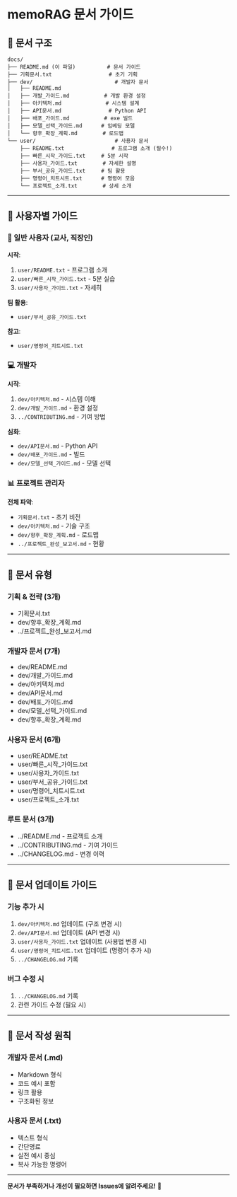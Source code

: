 # memoRAG 문서 가이드

## 📂 문서 구조

```
docs/
├── README.md (이 파일)          # 문서 가이드
├── 기획문서.txt                  # 초기 기획
├── dev/                          # 개발자 문서
│   ├── README.md
│   ├── 개발_가이드.md           # 개발 환경 설정
│   ├── 아키텍처.md              # 시스템 설계
│   ├── API문서.md               # Python API
│   ├── 배포_가이드.md           # exe 빌드
│   ├── 모델_선택_가이드.md      # 임베딩 모델
│   └── 향후_확장_계획.md        # 로드맵
└── user/                         # 사용자 문서
    ├── README.txt               # 프로그램 소개 (필수!)
    ├── 빠른_시작_가이드.txt     # 5분 시작
    ├── 사용자_가이드.txt        # 자세한 설명
    ├── 부서_공유_가이드.txt     # 팀 활용
    ├── 명령어_치트시트.txt      # 명령어 모음
    └── 프로젝트_소개.txt        # 상세 소개
```

---

## 👥 사용자별 가이드

### 📱 일반 사용자 (교사, 직장인)

**시작**:
1. `user/README.txt` - 프로그램 소개
2. `user/빠른_시작_가이드.txt` - 5분 실습
3. `user/사용자_가이드.txt` - 자세히

**팀 활용**:
- `user/부서_공유_가이드.txt`

**참고**:
- `user/명령어_치트시트.txt`

### 💻 개발자

**시작**:
1. `dev/아키텍처.md` - 시스템 이해
2. `dev/개발_가이드.md` - 환경 설정
3. `../CONTRIBUTING.md` - 기여 방법

**심화**:
- `dev/API문서.md` - Python API
- `dev/배포_가이드.md` - 빌드
- `dev/모델_선택_가이드.md` - 모델 선택

### 📊 프로젝트 관리자

**전체 파악**:
- `기획문서.txt` - 초기 비전
- `dev/아키텍처.md` - 기술 구조
- `dev/향후_확장_계획.md` - 로드맵
- `../프로젝트_완성_보고서.md` - 현황

---

## 📄 문서 유형

### 기획 & 전략 (3개)
- 기획문서.txt
- dev/향후_확장_계획.md
- ../프로젝트_완성_보고서.md

### 개발자 문서 (7개)
- dev/README.md
- dev/개발_가이드.md
- dev/아키텍처.md
- dev/API문서.md
- dev/배포_가이드.md
- dev/모델_선택_가이드.md
- dev/향후_확장_계획.md

### 사용자 문서 (6개)
- user/README.txt
- user/빠른_시작_가이드.txt
- user/사용자_가이드.txt
- user/부서_공유_가이드.txt
- user/명령어_치트시트.txt
- user/프로젝트_소개.txt

### 루트 문서 (3개)
- ../README.md - 프로젝트 소개
- ../CONTRIBUTING.md - 기여 가이드
- ../CHANGELOG.md - 변경 이력

---

## 🔄 문서 업데이트 가이드

### 기능 추가 시

1. `dev/아키텍처.md` 업데이트 (구조 변경 시)
2. `dev/API문서.md` 업데이트 (API 변경 시)
3. `user/사용자_가이드.txt` 업데이트 (사용법 변경 시)
4. `user/명령어_치트시트.txt` 업데이트 (명령어 추가 시)
5. `../CHANGELOG.md` 기록

### 버그 수정 시

1. `../CHANGELOG.md` 기록
2. 관련 가이드 수정 (필요 시)

---

## 📝 문서 작성 원칙

### 개발자 문서 (.md)
- Markdown 형식
- 코드 예시 포함
- 링크 활용
- 구조화된 정보

### 사용자 문서 (.txt)
- 텍스트 형식
- 간단명료
- 실전 예시 중심
- 복사 가능한 명령어

---

**문서가 부족하거나 개선이 필요하면 Issues에 알려주세요!** 🙏


